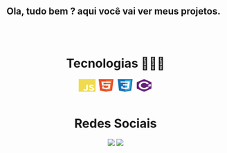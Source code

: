 ## Ola, tudo bem ? aqui você vai ver meus projetos.

<!--<div align="center">
  <a href="https://github.com/ismaelbarros6">
  <img height="180em" src="https://github-readme-stats.vercel.app/api?username=ismaelbarros6&show_icons=true&theme=tokyonight&include_all_commits=true&count_private=true"/>
  <img height="180em" src="https://github-readme-stats.vercel.app/api/top-langs/?username=ismaelbarros6&layout=compact&langs_count=7&theme=tokyonight"/>
</div> -->
<br> 
    
<div  align="center"> 
  <div style="display: inline_block"><br>
    <h1 align="center">Tecnologias 🧑🏻‍💻</h1>
  <img align="center" alt="Rafa-Js" height="30" width="40" src="https://raw.githubusercontent.com/devicons/devicon/master/icons/javascript/javascript-plain.svg">
  <img align="center" alt="Rafa-HTML" height="30" width="40" src="https://raw.githubusercontent.com/devicons/devicon/master/icons/html5/html5-original.svg">
  <img align="center" alt="Rafa-CSS" height="30" width="40" src="https://raw.githubusercontent.com/devicons/devicon/master/icons/css3/css3-original.svg">
  <img align="center" alt="Rafa-CSS" height="30" width="40" src="https://raw.githubusercontent.com/devicons/devicon/master/icons/csharp/csharp-plain.svg">
 </div>
 <br>
 
   <h1 align="center">Redes Sociais</h1>
 
 <div>
 <!-- <a href="https://www.linkedin.com/in/Ismael-Barros" target="_blank"><img src="https://img.shields.io/badge/-LinkedIn-%230077B5?style=for-the-badge&logo=linkedin&logoColor=white" target="_blank"></a> -->
  <a href = "mailto:ismaelbarros18092006@gmail.com"><img src="https://img.shields.io/badge/-Gmail-%23333?style=for-the-badge&logo=gmail&logoColor=white" target="_blank"></a>
  <a href="https://instagram.com/ismaelbasoares" target="_blank"><img src="https://img.shields.io/badge/-Instagram-%23E4405F?style=for-the-badge&logo=instagram&logoColor=white" target="_blank"></a>  
 </div>

<!--
**ismaelbarros6/ismaelbarros6** is a ✨ _special_ ✨ repository because its `README.md` (this file) appears on your GitHub profile.

Here are some ideas to get you started:

- 🔭 I’m currently working on ...
- 🌱 I’m currently learning ...
- 👯 I’m looking to collaborate on ...
- 🤔 I’m looking for help with ...
- 💬 Ask me about ...
- 📫 How to reach me: ...
- 😄 Pronouns: ...
- ⚡ Fun fact: ...
-->
